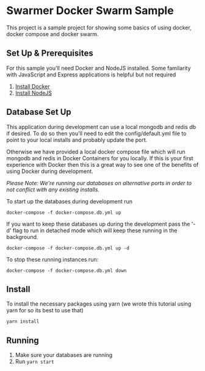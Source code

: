 # Swarmer Docker Swarm Sample
This project is a sample project for showing some basics of using docker, docker compose and docker swarm.

## Set Up & Prerequisites

For this sample you'll need Docker and NodeJS installed. Some familarity with JavaScript and Express applications is helpful but not required

1. [Install Docker](https://docs.docker.com/install/)
1. [Install NodeJS](https://nodejs.org/en/download/)

## Database Set Up

This application during development can use a local mongodb and redis db if desired. To do so then you'll need to edit the config/default.yml file to point to your local installs and probably update the port.

Otherwise we have provided a local docker compose file which will run mongodb and redis in Docker Containers for you locally. If this is your first experience with Docker then this is a great way to see one of the benefits of using Docker during development.

*Please Note: We're running our databases on alternative ports in order to not conflict with any existing installs.*

To start up the databases during development run

``docker-compose -f docker-compose.db.yml up``

If you want to keep these databases up during the development pass the '-d' flag to run in detached mode which will keep these running in the background.

``docker-compose -f docker-compose.db.yml up -d``

To stop these running instances run:

``docker-compose -f docker-compose.db.yml down``


## Install

To install the necessary packages using yarn (we wrote this tutorial using yarn for so its best to use that)

``yarn install``

## Running

1. Make sure your databases are running
1. Run ``yarn start``